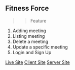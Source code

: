 ## Fitness Force

>>Feature
1. Adding meeting
2. Listing meeting
3. Delete a meeting
4. Update a specific meeting
5. Login and Sign Up
 


[Live Site]()
[Client Site](https://github.com/rahulsaha28/fitnessForceServer.git)
[Server Site]()